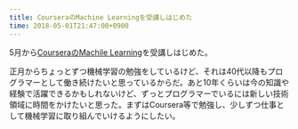 ```yaml
---
title: CourseraのMachine Learningを受講しはじめた
time: 2018-05-01T21:47:00+0900
---
```

5月から[CourseraのMachile Learning](https://www.coursera.org/learn/machine-learning)を受講しはじめた。

正月からちょっとずつ機械学習の勉強をしているけど、それは40代以降もプログラマーとして働き続けたいと思っているからだ。あと10年くらいは今の知識や経験で活躍できるかもしれないけど、ずっとプログラマーでいるには新しい技術領域に時間をかけたいと思った。まずはCoursera等で勉強し、少しずつ仕事として機械学習に取り組んでいけるようにしたい。

